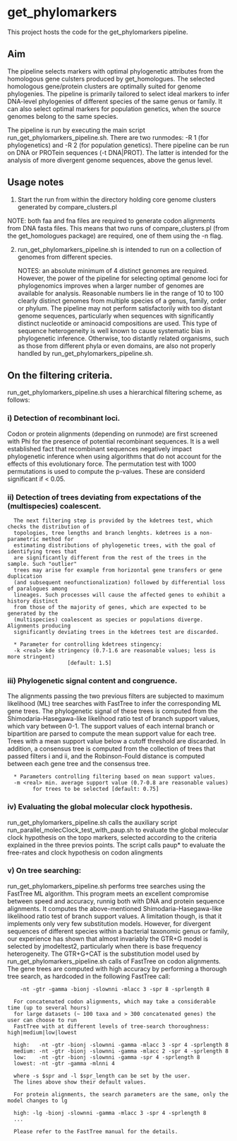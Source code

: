 # get_phylomarkers
This project hosts the code for the get_phylomarkers pipeline. 

## Aim
The pipeline selects markers with optimal phylogenetic attributes from the homologous gene 
culsters produced by get_homologues. The selected homologous gene/protein clusters are
optimally suited for genome phylogenies. The pipeline is primarily tailored to select 
ideal markers to infer DNA-level phylogenies of different species of the same genus or 
family. It can also select optimal markers for population genetics, when the source genomes
belong to the same species.

The pipeline is run by executing the main script run_get_phylomarkers_pipeline.sh. 
There are two runmodes: -R 1 (for phylogenetics) and -R 2 (for population genetics).
There pipeline can be run on DNA or PROTein sequences (-t DNA|PROT). The latter is 
intended for the analysis of more divergent genome sequences, above the genus level.



## Usage notes
1. Start the run from within the directory holding core genome clusters generated by 
compare_clusters.pl
   
  NOTE: both faa and fna files are required to generate codon alignments from DNA fasta files. This
            means that two runs of compare_clusters.pl (from the get_homologues package) are required,
	          one of them using the -n flag.
	    
2. run_get_phylomarkers_pipeline.sh is intended to run on a collection of genomes from different species. 

   NOTES: an absolute minimum of 4 distinct genomes are required. 
	  However, the power of the pipeline for selecting optimal genome loci 
     	  for phylogenomics improves when a larger number of genomes are available 
     	  for analysis. Reasonable numbers lie in the range of 10 to 100 clearly
     	  distinct genomes from multiple species of a genus, family, order or phylum.
     	  The pipeline may not perform satisfactorily with too distant genome sequences,
     	  particularly when sequences with significantly distinct nucleotide or aminoacid
     	  compositions are used. This type of sequence heterogeneity is well known to 
     	  cause systematic bias in phylogenetic inference. Otherwise, too distantly related
     	  organisms, such as those from different phyla or even domains, are also not
     	  properly handled by run_get_phylomarkers_pipeline.sh.

## On the filtering criteria. 
run_get_phylomarkers_pipeline.sh uses a hierarchical filtering scheme, as follows:

###   i) Detection of recombinant loci. 
Codon or protein alignments (depending on runmode) 
      are first screened with Phi for the presence of potential recombinant sequences. 
      It is a well established fact that recombinant sequences negatively impact 
      phylogenetic inference when using algorithms that do not account for the effects 
      of this evolutionary force. The permutation test with 1000 permutations is used
      to compute the p-values. These are considerd significant if < 0.05.
 
### ii) Detection of trees deviating from expectations of the (multispecies) coalescent.
      The next filtering step is provided by the kdetrees test, which checks the distribution of
      topologies, tree lengths and branch lenghts. kdetrees is a non-parametric method for 
      estimating distributions of phylogenetic trees, with the goal of identifying trees that 
      are significantly different from the rest of the trees in the sample. Such "outlier" 
      trees may arise for example from horizontal gene transfers or gene duplication 
      (and subsequent neofunctionalization) followed by differential loss of paralogues among
      lineages. Such processes will cause the affected genes to exhibit a history distinct 
      from those of the majority of genes, which are expected to be generated by the 
      (multispecies) coalescent as species or populations diverge. Alignments producing 
      significantly deviating trees in the kdetrees test are discarded.
      
      * Parameter for controlling kdetrees stingency:
      -k <real> kde stringency (0.7-1.6 are reasonable values; less is more stringent)
     			       [default: 1.5]

### iii) Phylogenetic signal content and congruence. 
The alignments passing the two previous
      filters are subjected to maximum likelihood (ML) tree searches with FastTree to 
      infer the corresponding ML gene trees. The phylogenetic signal of these trees is 
      computed from the Shimodaria-Hasegawa-like likelihood ratio test of branch support
      values, which vary between 0-1. The support values of each internal branch or 
      bipartition are parsed to compute the mean support value for each tree. Trees 
      with a mean support value below a cutoff threshold are discarded. 
      In addition, a consensus tree is computed from the collection of trees that 
      passed filters i and ii, and the Robinson-Fould distance is computed between 
      each gene tree and the consensus tree.  

      * Parameters controlling filtering based on mean support values.
      -m <real> min. average support value (0.7-0.8 are reasonable values) 
     		for trees to be selected [default: 0.75]

### iv) Evaluating the global molecular clock hypothesis.
run_get_phylomarkers_pipeline.sh calls the auxiliary script  
run_parallel_molecClock_test_with_paup.sh to evaluate the global molecular clock hypothesis
on the topo markers, selected according to the criteria explained in the three previos
points. The script calls paup* to evaluate the free-rates and clock hypothesis on 
codon alingments

### v) On tree searching: 
run_get_phylomarkers_pipeline.sh performs tree searches using the FastTree ML algorithm.
      This program meets an excellent compromise between speed and accuracy, runnig both
      with DNA and protein sequence alignments. It computes the above-mentioned 
      Shimodaria-Hasegawa-like likelihood ratio test of branch support values.
      A limitation though, is that it implements only very few substitution models. 
      However, for divergent sequences of different species within a bacterial taxonomic
      genus or family, our experience has shown that almost invariably the GTR+G model
      is selected by jmodeltest2, particularly when there is base frequency heterogeneity.
      The GTR+G+CAT is the substitution model used by run_get_phylomarkers_pipeline.sh 
      calls of FastTree on codon alignments. The gene trees are computed with high 
      accuracy by performing a thorough tree search, as hardcoded in the following FastTree call:
      
     	-nt -gtr -gamma -bionj -slownni -mlacc 3 -spr 8 -sprlength 8 
     	
      For concatenated codon alignments, which may take a considerable time (up to several hours)
      for large datasets (~ 100 taxa and > 300 concatenated genes) the user can choose to run 
      FastTree with at different levels of tree-search thoroughness: high|medium|low|lowest 
      
      high:   -nt -gtr -bionj -slownni -gamma -mlacc 3 -spr 4 -sprlength 8
      medium: -nt -gtr -bionj -slownni -gamma -mlacc 2 -spr 4 -sprlength 8 
      low:    -nt -gtr -bionj -slownni -gamma -spr 4 -sprlength 8 
      lowest: -nt -gtr -gamma -mlnni 4
      
      where -s $spr and -l $spr_length can be set by the user. 
      The lines above show their default values.
      
      For protein alignments, the search parameters are the same, only the model changes to lg
      
      high: -lg -bionj -slownni -gamma -mlacc 3 -spr 4 -sprlength 8
      ...
      
      Please refer to the FastTree manual for the details.